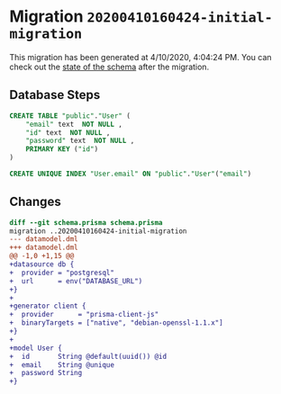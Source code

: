 # Migration `20200410160424-initial-migration`

This migration has been generated at 4/10/2020, 4:04:24 PM.
You can check out the [state of the schema](./schema.prisma) after the migration.

## Database Steps

```sql
CREATE TABLE "public"."User" (
    "email" text  NOT NULL ,
    "id" text  NOT NULL ,
    "password" text  NOT NULL ,
    PRIMARY KEY ("id")
) 

CREATE UNIQUE INDEX "User.email" ON "public"."User"("email")
```

## Changes

```diff
diff --git schema.prisma schema.prisma
migration ..20200410160424-initial-migration
--- datamodel.dml
+++ datamodel.dml
@@ -1,0 +1,15 @@
+datasource db {
+  provider = "postgresql"
+  url      = env("DATABASE_URL")
+}
+
+generator client {
+  provider      = "prisma-client-js"
+  binaryTargets = ["native", "debian-openssl-1.1.x"]
+}
+
+model User {
+  id       String @default(uuid()) @id
+  email    String @unique
+  password String
+}
```


